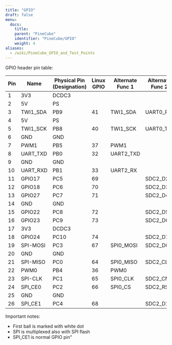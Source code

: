 ```yaml
---
title: "GPIO"
draft: false
menu:
  docs:
    title:
    parent: "PineCube"
    identifier: "PineCube/GPIO"
    weight: 4
aliases:
  - /wiki/PineCube_GPIO_and_Test_Points
---
```


GPIO header pin table:

| Pin | Name | Physical Pin (Designation) | Linux GPIO | Alternate Func 1 | Alternate Func 2 | Interrupt |
| --- | --- | --- | --- | --- | --- | --- |
| 1 | 3V3 | DCDC3 |  |  |  |  |
| 2 | 5V | PS |  |  |  |  |
| 3 | TWI1_SDA | PB9 | 41 | TWI1_SDA | UART0_RX | PB_EINT9 |
| 4 | 5V | PS |  |  |  |  |
| 5 | TWI1_SCK | PB8 | 40 | TWI1_SCK | UART0_TX | PB_EINT8 |
| 6 | GND | GND |  |  |  |  |
| 7 | PWM1 | PB5 | 37 | PWM1 |  | PB_EINT5 |
| 8 | UART_TXD | PB0 | 32 | UART2_TXD |  | PB_EINT0 |
| 9 | GND | GND |  |  |  |  |
| 10 | UART_RXD | PB1 | 33 | UART2_RX |  | PB_EINT1 |
| 11 | GPIO17 | PC5 | 69 |  | SDC2_D2 |  |
| 12 | GPIO18 | PC6 | 70 |  | SDC2_D3 |  |
| 13 | GPIO27 | PC7 | 71 |  | SDC2_D4 |  |
| 14 | GND | GND |  |  |  |  |
| 15 | GPIO22 | PC8 | 72 |  | SDC2_D5 |  |
| 16 | GPIO23 | PC9 | 73 |  | SDC2_D6 |  |
| 17 | 3V3 | DCDC3 |  |  |  |  |
| 18 | GPIO24 | PC10 | 74 |  | SDC2_D7 |  |
| 19 | SPI-MOSI | PC3 | 67 | SPI0_MOSI | SDC2_D0 |  |
| 20 | GND | GND |  |  |  |  |
| 21 | SPI-MISO | PC0 | 64 | SPI0_MISO | SDC2_CLK |  |
| 22 | PWM0 | PB4 | 36 | PWM0 |  | PB_EINT4 |
| 23 | SPI-CLK | PC1 | 65 | SPI0_CLK | SDC2_CMD |  |
| 24 | SPI_CE0 | PC2 | 66 | SPI0_CS | SDC2_RST |  |
| 25 | GND | GND |  |  |  |  |
| 26 | SPI_CE1 | PC4 | 68 |  | SDC2_D1 |  |

Important notes:

* First ball is marked with white dot
* SPI is multiplexed also with SPI flash
* SPI_CE1 is normal GPIO pin"
